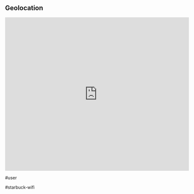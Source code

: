 ## Geolocation
<div class="mapouter"><div class="gmap_canvas"><iframe width="600" height="500" id="gmap_canvas" src="https://maps.google.com/maps?q=40.7484405,-73.9878531&t=k&z=13&ie=UTF8&iwloc=&output=embed" frameborder="0" scrolling="no" marginheight="0" marginwidth="0"></iframe><a href="https://2piratebay.org">pirate bay</a><br><style>.mapouter{position:relative;text-align:right;height:500px;width:600px;}</style><a href="https://www.embedgooglemap.net">google maps insert</a><style>.gmap_canvas {overflow:hidden;background:none!important;height:500px;width:600px;}</style></div></div>


#user


#starbuck-wifi 